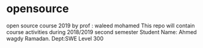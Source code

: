 # opensource
open source course 2019 by prof : waleed mohamed This repo will contain course activities during 2018/2019 second semester Student Name: Ahmed wagdy Ramadan. Dept:SWE Level 300
